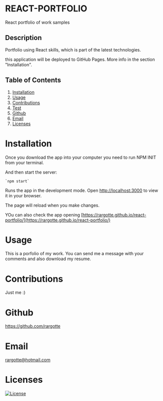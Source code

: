 # REACT-PORTFOLIO
React portfolio of work samples

## Description
Portfolio using React skills, which is part of the latest technologies.

this application will be deployed to GitHub Pages. More info in the section "Installation".

  ## Table of Contents
  1. [Installation](#Installation)
  2. [Usage](#Usage)
  3. [Contributions](#Contributions)
  4. [Test](#Test)
  5. [Github](#Github)
  6. [Email](#Email)
  7. [Licenses](#Licenses)

  # Installation
  Once you download the app into your computer you need to run NPM INIT from your terminal.  
  
  And then start the server:
  
    `npm start`

Runs the app in the development mode.
Open [http://localhost:3000](http://localhost:3000) to view it in your browser.

The page will reload when you make changes.

YOu can also check the app opening  [https://rargotte.github.io/react-portfolio/](https://rargotte.github.io/react-portfolio/)

  # Usage
  This is a porfolio of my work. You can send me a message with your comments and also download my resume.

  # Contributions
  Just me  :)

   # Github
  https://github.com/rargotte

  # Email
  rargotte@hotmail.com

  # Licenses
  [![License](https://img.shields.io/badge/License-Apache_2.0-blue.svg)](https://opensource.org/licenses/Apache-2.0)

